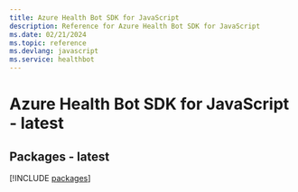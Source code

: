 ```yaml
---
title: Azure Health Bot SDK for JavaScript
description: Reference for Azure Health Bot SDK for JavaScript
ms.date: 02/21/2024
ms.topic: reference
ms.devlang: javascript
ms.service: healthbot
---
```

# Azure Health Bot SDK for JavaScript - latest
## Packages - latest
[!INCLUDE [packages](health-bot-index.md)]